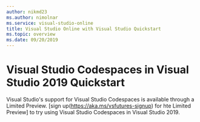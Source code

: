 ```yaml
---
author: nikmd23
ms.author: nimolnar
ms.service: visual-studio-online
title: Visual Studio Online with Visual Studio Quickstart
ms.topic: overview
ms.date: 09/20/2019
---
```


# Visual Studio Codespaces in Visual Studio 2019 Quickstart

Visual Studio's support for Visual Studio Codespaces is available through a Limited Preview. [sign up(https://aka.ms/vsfutures-signup) for hte Limited Preview] to try using Visual Studio Codespaces in Visual Studio 2019.
